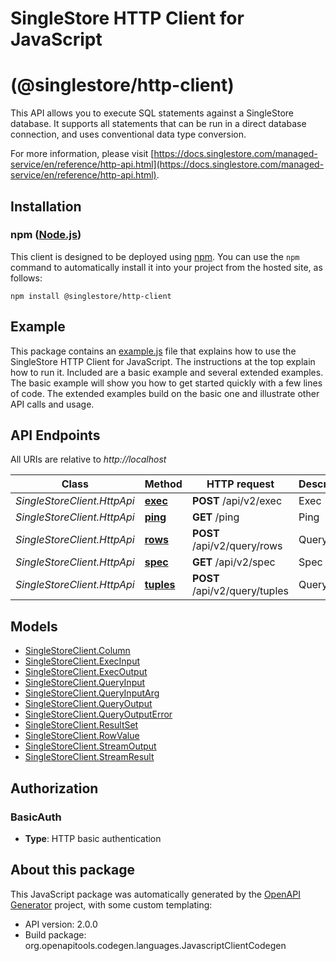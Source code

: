 # SingleStore HTTP Client for JavaScript
# (@singlestore/http-client)

This API allows you to execute SQL statements against a SingleStore database.  It supports all statements that can be run in a direct database connection, and uses conventional data type conversion.

For more information, please visit [https://docs.singlestore.com/managed-service/en/reference/http-api.html](https://docs.singlestore.com/managed-service/en/reference/http-api.html).


## Installation

### npm ([Node.js](https://nodejs.org/))

This client is designed to be deployed using [npm](https://www.npmjs.com/).  You can use the `npm` command to automatically install it into your project from the hosted site, as follows:

```shell
npm install @singlestore/http-client
```

## Example

This package contains an [example.js](example.js) file that explains how to use the SingleStore HTTP Client for JavaScript.  The instructions at the top explain how to run it.  Included are a basic example and several extended examples.  The basic example will show you how to get started quickly with a few lines of code.  The extended examples build on the basic one and illustrate other API calls and usage.

## API Endpoints

All URIs are relative to *http://localhost*

Class | Method | HTTP request | Description
------------ | ------------- | ------------- | -------------
*SingleStoreClient.HttpApi* | [**exec**](docs/HttpApi.md#exec) | **POST** /api/v2/exec | Exec
*SingleStoreClient.HttpApi* | [**ping**](docs/HttpApi.md#ping) | **GET** /ping | Ping
*SingleStoreClient.HttpApi* | [**rows**](docs/HttpApi.md#rows) | **POST** /api/v2/query/rows | Query
*SingleStoreClient.HttpApi* | [**spec**](docs/HttpApi.md#spec) | **GET** /api/v2/spec | Spec
*SingleStoreClient.HttpApi* | [**tuples**](docs/HttpApi.md#tuples) | **POST** /api/v2/query/tuples | Query


## Models

 - [SingleStoreClient.Column](docs/Column.md)
 - [SingleStoreClient.ExecInput](docs/ExecInput.md)
 - [SingleStoreClient.ExecOutput](docs/ExecOutput.md)
 - [SingleStoreClient.QueryInput](docs/QueryInput.md)
 - [SingleStoreClient.QueryInputArg](docs/QueryInputArg.md)
 - [SingleStoreClient.QueryOutput](docs/QueryOutput.md)
 - [SingleStoreClient.QueryOutputError](docs/QueryOutputError.md)
 - [SingleStoreClient.ResultSet](docs/ResultSet.md)
 - [SingleStoreClient.RowValue](docs/RowValue.md)
 - [SingleStoreClient.StreamOutput](docs/StreamOutput.md)
 - [SingleStoreClient.StreamResult](docs/StreamResult.md)


## Authorization



### BasicAuth


- **Type**: HTTP basic authentication


## About this package

This JavaScript package was automatically generated by the [OpenAPI Generator](https://openapi-generator.tech) project, with some custom templating:

- API version: 2.0.0
- Build package: org.openapitools.codegen.languages.JavascriptClientCodegen

